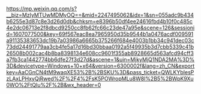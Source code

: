 https://mp.weixin.qq.com/s?__biz=MzIyMTUwMDMyOQ==&mid=2247495062&idx=1&sn=055adc9b434b6255e3d87c8e3d26d0db&chksm=e8396b50df4ee24616fbd4b10f0c485c4e2dc06713e2f8dbcd9250cc8fb62fc66c23de47a95e&scene=126&sessionid=1607077500&key=69f567eac8ea7965950d35b9544b1a0476acdf009591a91135383653dc19b7a03986a6665b375266f684e4003b1bb34c941dec03c73dd24491779aa3cb4fe5a17d16bd30bbaa0192a5f49935b3d7cbb5339c41b26508b002cac4b8ba8398134e608cc9601f355ab8928665d563afcd94cff3a7fb3ca1442774bb6dfe27f3d27d&ascene=1&uin=MjkyMjQ1NDA2MA%3D%3D&devicetype=Windows+10+x64&version=6300002f&lang=zh_CN&exportkey=AaCGnCN4tM9waqXE53%2B%2BSKU%3D&pass_ticket=QWLKYbIesPzLAxLPHxyQjRwed%2F%2F4%2FsK5POWropMLu8W8l%2B5%2BWpK9Xu0WO%2FtQIu%2F%2B&wx_header=0